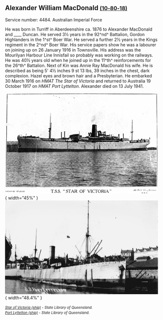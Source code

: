## Alexander William MacDonald <small>[(10‑80‑18)](https://brisbane.discovereverafter.com/profile/31989510 "Go to Memorial Information" )</small>

Service number: 4484. Australian Imperial Force 

He was born in Turriff in Aberdeenshire ca. 1876 to Alexander MacDonald and ____ Duncan. He served 3½ years in the 92^nd^ Battalion, Gordon Highlanders in the 1^st^ Boer War. He served a further 2½ years in the Kings regiment in the 2^nd^ Boer War. His service papers show he was a labourer on joining up on 26 January 1916 in Townsville. His address was the Mourilyan Harbour Line Innisfail so probably was working on the railways. He was 40½ years old when he joined up in the 11^th^ reinforcements for the 26^th^ Battalion. Next of Kin was Annie Ray MacDonald his wife. He is described as being 5' 4½ inches 9 st 13 lbs, 39 inches in the chest, dark complexion. Hazel eyes and brown hair and a Presbyterian. He embarked 30 March 1916 on *HMAT The Star of Victoria* and returned to Australia 19 October 1917 on *HMAT Port Lyttelton*. Alexander died on 13 July 1941.

![Star of Victoria (ship)](../assets/star-of-victoria-ship.jpg){ width="45%" }  ![Port Lyttelton (ship)](../assets/port-lyttelton-ship.jpg){ width="48.4%" }

*<small>[Star of Victoria (ship)](http://onesearch.slq.qld.gov.au/permalink/f/1upgmng/slq_alma21220409940002061) - State Library of Queensland. </small>* <br>
*<small>[Port Lyttelton (ship)](http://onesearch.slq.qld.gov.au/permalink/f/1upgmng/slq_alma21218360000002061) - State Library of Queensland.</small>*
